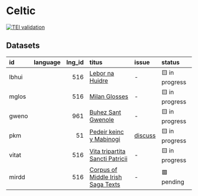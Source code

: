 # Celtic
[![TEI validation](https://github.com/TITUS-2-0/celtic/actions/workflows/validate.yaml/badge.svg?branch=main)](https://github.com/TITUS-2-0/celtic/actions/workflows/validate.yaml)
## Datasets
| id    | language   |   lng_id | titus                                                                                                   | issue                                                   | status         |
|:------|:-----------|---------:|:--------------------------------------------------------------------------------------------------------|:--------------------------------------------------------|:---------------|
| lbhui |            |      516 | [Lebor na Huidre](http://titus.uni-frankfurt.de/texte/etcs/celt/mir/lbhuid/lbhui.htm)                   | -                                                       | 🟨 in progress |
| mglos |            |      516 | [Milan Glosses](http://titus.uni-frankfurt.de/texte/etcs/celt/air/mglos1/mglos.htm)                     | -                                                       | 🟨 in progress |
| gweno |            |      961 | [Buhez Sant Gwenole](http://titus.uni-frankfurt.de/texte/etcs/celt/mbret/gwenole/gweno.htm)             | -                                                       | 🟨 in progress |
| pkm   |            |       51 | [Pedeir keinc y Mabinogi](http://titus.uni-frankfurt.de/texte/etcs/celt/mcymr/pkm/pkm.htm)              | [discuss](https://github.com/TITUS-2-0/celtic/issues/1) | 🟨 in progress |
| vitat |            |      516 | [Vita tripartita Sancti Patricii](http://titus.uni-frankfurt.de/texte/etcs/celt/mir/vitatrip/vitat.htm) | -                                                       | 🟨 in progress |
| mirdd |            |      516 | [Corpus of Middle Irish Saga Texts](http://titus.uni-frankfurt.de/texte/etcs/celt/mir/mirddm/mirdd.htm) | -                                                       | 🟥 pending     |